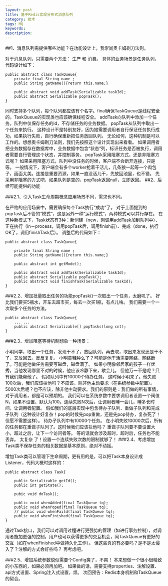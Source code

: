 ```yaml
---
layout: post
title: 基于Redis实现分布式消息队列
category: 技术
tags: MQ
keywords: 
description: 
---
```


##1、消息队列需提供哪些功能？在功能设计上，我崇尚奥卡姆剃刀法则。

对于消息队列，只需要两个方法： 生产 和 消费。 
具体的业务场景是任务队列，代码设计如下：

```
public abstract class TaskQueue{
    private final String name ;
    public String getName(){return this.name;}

    public abstract void addTask(Serializable taskId);
    public abstract Serializable popTask();
}

```

同时支持多个队列，每个队列都应该有个名字。final确保TaskQueue是线程安全的。TaskQueue的实现类也应该确保线程安全。
addTask向队列中添加一个任务。队列中仅保存任务的id，不存储任务的业务数据。
popTask从队列中取出一个任务来执行。 
这种设计不是特别友好，因为她需要调用者自行保证任务执行成功，如果执行失败，自行确保重新把任务放回队列。 无论如何，这种机制是可以工作的。想想奥卡姆剃刀法则，我们先按照这个设计实现出来看看。 
如果调用者把业务数据存在数据库中，业务数据中包含“状态“列，标识任务是否被执行，调用者需要自行管理这个状态，并控制事务。
popTask采用阻塞方式，还是非阻塞方式呢？ 
如果采用阻塞方式，队列中没任务的时候，客户端不会断开连接，只是等。 
一般情况下，客户端会有多个worker抢着干活儿，几条狼一起等一个肉包子，画面太美。连接是重要资源，如果一直没活儿干，先放回池里，也不错。 
先采用非阻塞的方式吧，如果队列是空的，popTask返回null，立即返回。
##2、后续可能提供的功能

###2.1、引入Task生命周期概念应用场景不同，需求也不同。

在严格的应用场景中，需要确保每个Task执行“成功“了。 
对于上面提到的popTask后不管的“模式“，这是另外一种“运行模式“，两种模式可以并行存在。
在这种新模式下，Task状态有3种：新创建（new，刚调用addTask加到队列中）、正在执行（in－process，调用popTask后，调用finish前）、完成（done，执行OK了，调用finishTask后）。 
调整后的代码如下：

```
public abstract class TaskQueue{

    private final String name ;
    public String getName(){return this.name;}

    public abstract int getMode();

    public abstract void addTask(Serializable taskId);
    public abstract Serializable popTask();
    public abstract void finishTask(Serializable taskId);
}

```

###2.2、增加批量取出任务的功能popTask()一次取出一个任务，太磨叽了。 
好比我们要买5瓶水，开车去超市买，每去一次买1瓶，有点儿啥。 
我们需要一个一次取多个任务的方法。
```
public abstract class TaskQueue{
    ... ...
    public abstract Serializable[] popTasks(long cnt);
}
```
###2.3、增加阻塞等待机制想象一种场景： 

小明同学，取出一个任务，发现干不了，放回队列，再去取，取出来发现还是干不了，又放回去。反反复复。 
小明童鞋肿么了？可能是他干活需要网络，网络断了。可能是他做任务需要写磁盘，磁盘满了。
如果小明像邻居家的孩子一样优秀，当他发现哪里不对的时候，他应该冷静下来，歇会儿。
但他万一不是呢？只有我们能帮他了。
假如队列中有10000个待办任务。 
这时候小明来了。他失败100次后，我们应该拦他吗？不应该，除非他主动要求（在系统参数中配置）。5000次后呢？也不应该，除非他主动要求。我们的原则是：我们做的所有事情，对于调用者，都是可以预期的。
我们可以在系统参数中要求调用者设置一个阀值N，如果不设置，默认为100。连续失败N次后，让调用者睡一会儿，睡多长时间，让调用者配置。
假如我们的底层实现中包含待办子队列、重做子队列和完成子队列（这种设计好复杂！pop的时候先pop重做，还是先pop待办，复杂死了！但愿不需要这样）。 
待办子队列中有10000个任务。
在小明失败10000次后，所有的任务都在重做子队列了。这时候我们应该拦他吗？ 
重做子队列要不要设置大小，超过之后，让下一个访问者等。 
等的话就会涉及超时，超时后，任务也不能丢弃。 
太复杂 了！设置一个连续失败次数的限制就够了！
###2.4、考虑增加Task类不保存任务的相关数据是基本原则，绝对不动摇。 

增加Task类可以管理下生命周期，更有用的是，可以把Task本身设计成Listener，代码大概时这样的：
```
public abstract class Task{

    public Serializable getId();
    public int getState();

    pubic void doTask();

    public void whenAdded(final TaskQueue tq);
    public void whenPoped(final TaskQueue tq);
    // public void whenFaild(final TaskQueue tq);
    public void whenFinished(final TaskQueue tq);
}
```
通过Task接口，我们可以对调用过程进行更强势的管理（如进行事务控制），对调用者施加更强的控制，用户也可以获得更多的交互机会，同TaskQueue有更好的交互（如在whenFinished中做持久化工作）。
但这些真的有必要吗？是不是太侵入了？注解的方式会好些吗？ 
再考虑吧。

###2.5、增加系统参数貌似需要个Config类了，不爽！ 
本来想做一个很小很精致的小东西的，如果必须再加吧。 
如果做的话，需要支持properties、注解设置、api方式设置、Spring注入式设置，烦。
次回预告：Redis本身机制和TaskQueue的契合。
